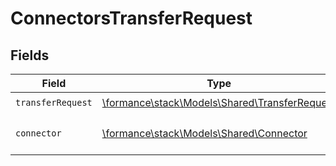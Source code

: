 # ConnectorsTransferRequest


## Fields

| Field                                                                                   | Type                                                                                    | Required                                                                                | Description                                                                             |
| --------------------------------------------------------------------------------------- | --------------------------------------------------------------------------------------- | --------------------------------------------------------------------------------------- | --------------------------------------------------------------------------------------- |
| `transferRequest`                                                                       | [\formance\stack\Models\Shared\TransferRequest](../../models/shared/TransferRequest.md) | :heavy_check_mark:                                                                      | N/A                                                                                     |
| `connector`                                                                             | [\formance\stack\Models\Shared\Connector](../../models/shared/Connector.md)             | :heavy_check_mark:                                                                      | The name of the connector.                                                              |